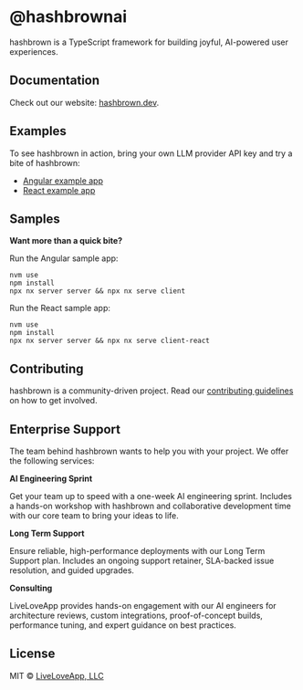 # @hashbrownai

hashbrown is a TypeScript framework for building joyful, AI-powered user experiences.

## Documentation

Check out our website: [hashbrown.dev](https://hashbrown.dev).

## Examples

To see hashbrown in action, bring your own LLM provider API key and try a bite of hashbrown:

- [Angular example app](https://hashbrown.dev/examples/angular/chat)
- [React example app](https://hashbrown.dev/examples/react/chat)

## Samples

**Want more than a quick bite?**

Run the Angular sample app:

```shell
nvm use
npm install
npx nx server server && npx nx serve client
```

Run the React sample app:

```shell
nvm use
npm install
npx nx server server && npx nx serve client-react
```

## Contributing

hashbrown is a community-driven project. Read our [contributing guidelines](./CONTRIBUTING.md) on how to get involved.

## Enterprise Support

The team behind hashbrown wants to help you with your project. We offer the following services:

**AI Engineering Sprint**

Get your team up to speed with a one-week AI engineering sprint. Includes a hands-on workshop with hashbrown and collaborative development time with our core team to bring your ideas to life.

**Long Term Support**

Ensure reliable, high-performance deployments with our Long Term Support plan. Includes an ongoing support retainer, SLA-backed issue resolution, and guided upgrades.

**Consulting**

LiveLoveApp provides hands-on engagement with our AI engineers for architecture reviews, custom integrations, proof-of-concept builds, performance tuning, and expert guidance on best practices.

## License

MIT © [LiveLoveApp, LLC](https://liveloveapp.com)

